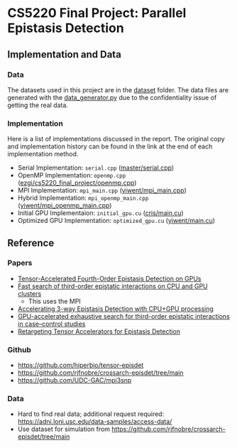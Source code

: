 # CS5220 Final Project: Parallel Epistasis Detection

## Implementation and Data

### Data

The datasets used in this project are in the [dataset](https://github.com/gecko0127/cs5220_final_project/tree/master/dataset) folder. The data files are generated with the [data_generator.py](https://github.com/gecko0127/cs5220_final_project/blob/master/data_generator.py) due to the confidentiality issue of getting the real data.

### Implementation

Here is a list of implementations discussed in the report. The original copy and implementation history can be found in the link at the end of each implementation method.

- Serial Implementation: `serial.cpp` ([master/serial.cpp](https://github.com/gecko0127/cs5220_final_project/blob/master/serial.cpp))
- OpenMP Implementation: `openmp.cpp` ([ezgi/cs5220_final_project/openmp.cpp](https://github.com/gecko0127/cs5220_final_project/blob/ezgi/cs5220_final_project/openmp.cpp))
- MPI Implementation: `mpi_main.cpp` ([yiwent/mpi_main.cpp](https://github.com/gecko0127/cs5220_final_project/blob/yiwent/mpi_main.cpp))
- Hybrid Implementation: `mpi_openmp_main.cpp` ([yiwent/mpi_openmp_main.cpp](https://github.com/gecko0127/cs5220_final_project/blob/yiwent/mpi_openmp_main.cpp))
- Initial GPU Implementaion: `initial_gpu.cu` ([cris/main.cu](https://github.com/gecko0127/cs5220_final_project/blob/cris/main.cu))
- Optimized GPU Implementation: `optimized_gpu.cu` ([yiwent/main.cu](https://github.com/gecko0127/cs5220_final_project/blob/yiwent/main.cu))

## Reference

### Papers

- [Tensor-Accelerated Fourth-Order Epistasis Detection on GPUs](https://drive.google.com/drive/u/5/folders/1LThV3SBCF0LTDjzMxtgUwkeyCmK9ZleM)
- [Fast search of third-order epistatic interactions on CPU and GPU clusters](https://journals.sagepub.com/doi/10.1177/1094342019852128)
  - This uses the MPI
- [Accelerating 3-way Epistasis Detection with CPU+GPU processing](https://jsspp.org/papers20/ricardo_nobre-epistasis.pdf)
- [GPU-accelerated exhaustive search for third-order epistatic interactions in case–control studies](https://www.sciencedirect.com/science/article/pii/S1877750315000393)
- [Retargeting Tensor Accelerators for Epistasis Detection](https://ieeexplore.ieee.org/document/9357942)

### Github

- <https://github.com/hiperbio/tensor-episdet>
- <https://github.com/rjfnobre/crossarch-episdet/tree/main>
- <https://github.com/UDC-GAC/mpi3snp>

### Data

- Hard to find real data; additional request required: <https://adni.loni.usc.edu/data-samples/access-data/>
- Use dataset for simulation from <https://github.com/rjfnobre/crossarch-episdet/tree/main>
